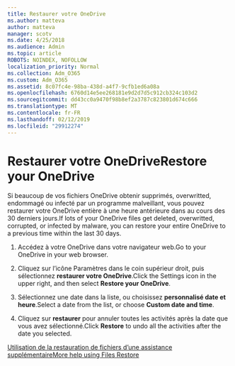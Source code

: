 ```yaml
---
title: Restaurer votre OneDrive
ms.author: matteva
author: matteva
manager: scotv
ms.date: 4/25/2018
ms.audience: Admin
ms.topic: article
ROBOTS: NOINDEX, NOFOLLOW
localization_priority: Normal
ms.collection: Adm_O365
ms.custom: Adm_O365
ms.assetid: 8c07fc4e-98ba-438d-a4f7-9cfb1ed6a08a
ms.openlocfilehash: 6760d14e5ee268181e9d2d7d5c912cb324c103d2
ms.sourcegitcommit: dd43cc0a9470f98b8ef2a3787c823801d674c666
ms.translationtype: MT
ms.contentlocale: fr-FR
ms.lasthandoff: 02/12/2019
ms.locfileid: "29912274"
---
```

# <a name="restore-your-onedrive"></a><span data-ttu-id="4878c-102">Restaurer votre OneDrive</span><span class="sxs-lookup"><span data-stu-id="4878c-102">Restore your OneDrive</span></span>

<span data-ttu-id="4878c-103">Si beaucoup de vos fichiers OneDrive obtenir supprimés, overwritted, endommagé ou infecté par un programme malveillant, vous pouvez restaurer votre OneDrive entière à une heure antérieure dans au cours des 30 derniers jours.</span><span class="sxs-lookup"><span data-stu-id="4878c-103">If lots of your OneDrive files get deleted, overwritted, corrupted, or infected by malware, you can restore your entire OneDrive to a previous time within the last 30 days.</span></span>
  
1. <span data-ttu-id="4878c-104">Accédez à votre OneDrive dans votre navigateur web.</span><span class="sxs-lookup"><span data-stu-id="4878c-104">Go to your OneDrive in your web browser.</span></span>
    
2. <span data-ttu-id="4878c-105">Cliquez sur l’icône Paramètres dans le coin supérieur droit, puis sélectionnez **restaurer votre OneDrive**.</span><span class="sxs-lookup"><span data-stu-id="4878c-105">Click the Settings icon in the upper right, and then select **Restore your OneDrive**.</span></span>
    
3. <span data-ttu-id="4878c-106">Sélectionnez une date dans la liste, ou choisissez **personnalisé date et heure**.</span><span class="sxs-lookup"><span data-stu-id="4878c-106">Select a date from the list, or choose **Custom date and time**.</span></span>
    
4. <span data-ttu-id="4878c-107">Cliquez sur **restaurer** pour annuler toutes les activités après la date que vous avez sélectionné.</span><span class="sxs-lookup"><span data-stu-id="4878c-107">Click **Restore** to undo all the activities after the date you selected.</span></span> 
    
[<span data-ttu-id="4878c-108">Utilisation de la restauration de fichiers d’une assistance supplémentaire</span><span class="sxs-lookup"><span data-stu-id="4878c-108">More help using Files Restore</span></span>](https://go.microsoft.com/fwlink/?linkid=872874)
  

